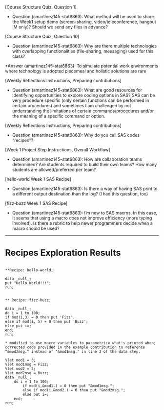 [Course Structure Quiz, Question 1]
* Question (amartinez145-stat6863): What method will be used to share the Week1 setup demo (screen-sharing, video/teleconference, hangout IM only)? Should we send any files in advance?

[Course Structure Quiz, Question 10]
* Question (amartinez145-stat6863): Why are there multiple technologies with overlapping functionalities (file-sharing, messaging) used for this class?

*Answer (amartinez145-stat6863): To simulate potential work environments where technology is adopted piecemeal and holistic solutions are rare

[Weekly Reflections Instructions, Preparing contributions]
* Question (amartinez145-stat6863): What are good resources for identifying opportunities to explore coding options in SAS? SAS can be very procedure specific (only certain functions can be performed in certain procedures) and sometimes I am challenged by not understanding the limitations of certain commands/procedures and/or the meaning of a specific command or option.

[Weekly Reflections Instructions, Preparing contributions]
* Question (amartinez145-stat6863): Why do you call SAS codes “recipes”?

[Week 1 Project Step Instructions, Overall Workflow]
* Question (amartinez145-stat6863): How are collaboration teams determined? Are students required to build their own teams? How many students are allowed/preferred per team?

[hello-world Week 1 SAS Recipe]
* Question (amartinez145-stat6863): Is there a way of having SAS print to a different output destination than the log? (I had this question, too)

[fizz-buzz Week 1 SAS Recipe]
* Question (amartinez145-stat6863): I’m new to SAS macros. In this case, it seems that using a macro does not improve efficiency (more typing involved). Is there a rubric to help newer programmers decide when a macro should be used?




***



# Recipes Exploration Results



```

**Recipe: hello-world;

data _null_;
put "Hello World!!!";
run;


** Recipe: fizz-buzz;

data _null_;
do i = 1 to 100;
if mod(i,3) = 0 then put 'Fizz';
else if mod(i, 5) = 0 then put 'Buzz';
else put i=;
end;
run;

* modified to use macro variables to parametrize what's printed when; corrected code provided in the example contribution to reference “&mod2msg.” instead of "&mod1msg." in line 3 of the data step.

%let mod1 = 3;
%let mod1msg = Fizz;
%let mod2 = 5;
%let mod2msg = Buzz;
data _null_;
    do i = 1 to 100;
        if mod(i,&mod1.) = 0 then put "&mod1msg.";
        else if mod(i,&mod2.) = 0 then put "&mod2msg.";
        else put i=;
    end;
run;






```
